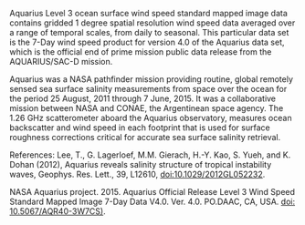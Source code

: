 Aquarius Level 3 ocean surface wind speed standard mapped image data contains gridded 1 degree spatial resolution wind speed data averaged over a range of temporal scales, from daily to seasonal. This particular data set is the 7-Day wind speed product for version 4.0 of the Aquarius data set, which is the official end of prime mission public data release from the AQUARIUS/SAC-D mission.

Aquarius was a NASA pathfinder mission providing routine, global remotely sensed sea surface salinity measurements from space over the ocean for the period 25 August, 2011 through 7 June, 2015. It was a collaborative mission between NASA and CONAE, the Argentinean space agency. The 1.26 GHz scatterometer aboard the Aquarius observatory, measures ocean backscatter and wind speed in each footprint that is used for surface roughness corrections critical for accurate sea surface salinity retrieval.

References:
Lee, T., G. Lagerloef, M.M. Gierach, H.-Y. Kao, S. Yueh, and K. Dohan (2012), Aquarius reveals salinity structure of tropical instability waves, Geophys. Res. Lett., 39, L12610, [doi:10.1029/2012GL052232](http://dx.doi.org/10.1029/2012GL052232).

NASA Aquarius project. 2015. Aquarius Official Release Level 3 Wind Speed Standard Mapped Image 7-Day Data V4.0. Ver. 4.0. PO.DAAC,	CA,	USA. [doi: 10.5067/AQR40-3W7CS)](http://dx.doi.org/10.5067/AQR40-3W7CS).
